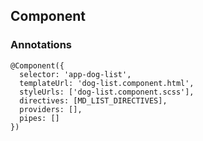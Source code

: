 ## Component

### Annotations

```
@Component({
  selector: 'app-dog-list',
  templateUrl: 'dog-list.component.html',
  styleUrls: ['dog-list.component.scss'],
  directives: [MD_LIST_DIRECTIVES],
  providers: [],
  pipes: []
})
````
